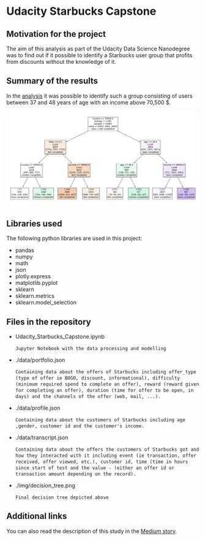 # Udacity Starbucks Capstone

## Motivation for the project

The aim of this analysis as part of the Udacity Data Science Nanodegree was to find out if it possible to identify a Starbucks user group that profits from discounts without the knowledge of it.


## Summary of the results

In the [analysis](https://nbviewer.jupyter.org/github/whamer/Udacity_Data_Science_Capstone/blob/main/Udacity_Starbucks_Capstone.ipynb) it was possible to identify such a group consisting of users between 37 and 48 years of age with an income above 70,500 $. 

![](img/decision_tree.png)

## Libraries used

The following python libraries are used in this project:

- pandas 
- numpy 
- math
- json
- plotly.express 
- matplotlib.pyplot 
- sklearn 
- sklearn.metrics
- sklearn.model_selection


## Files in the repository

- Udacity_Starbucks_Capstone.ipynb 
                   
      Jupyter Notebook with the data processing and modelling

- ./data/portfolio.json 
                   
      Containing data about the offers of Starbucks including offer_type (type of offer ie BOGO, discount, informational), difficulty (minimum required spend to complete an offer), reward (reward given for completing an offer), duration (time for offer to be open, in days) and the channels of the offer (web, mail, ...).

- ./data/profile.json
                   
      Containing data about the customers of Starbucks including age ,gender, customer id and the customer's income.

- ./data/transcript.json
                   
      Containing data about the offers the customers of Starbucks got and how they interacted with it including event (ie transaction, offer received, offer viewed, etc.), customer id, time (time in hours since start of test and the value - (either an offer id or transaction amount depending on the record).

- ./img/decision_tree.png
                   
      Final decision tree depicted above
     
## Additional links

You can also read the description of this study in the [Medium story](https://wolfhamer.medium.com/who-would-not-want-a-discount-from-starbucks-2b05b9738e68).

